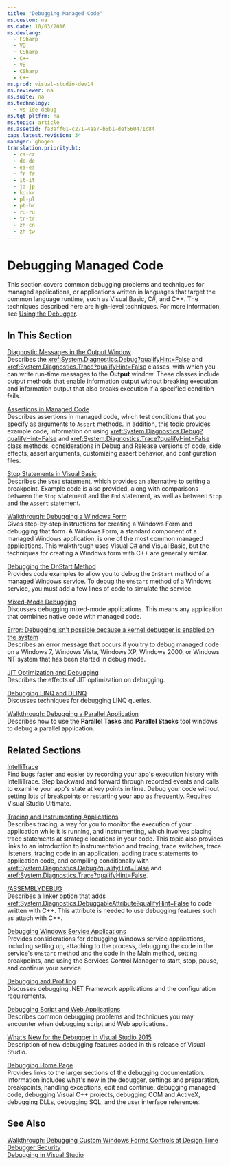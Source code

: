 ```yaml
---
title: "Debugging Managed Code"
ms.custom: na
ms.date: 10/03/2016
ms.devlang: 
  - FSharp
  - VB
  - CSharp
  - C++
  - VB
  - CSharp
  - C++
ms.prod: visual-studio-dev14
ms.reviewer: na
ms.suite: na
ms.technology: 
  - vs-ide-debug
ms.tgt_pltfrm: na
ms.topic: article
ms.assetid: fa3aff01-c271-4aa7-b5b1-def560471c84
caps.latest.revision: 34
manager: ghogen
translation.priority.ht: 
  - cs-cz
  - de-de
  - es-es
  - fr-fr
  - it-it
  - ja-jp
  - ko-kr
  - pl-pl
  - pt-br
  - ru-ru
  - tr-tr
  - zh-cn
  - zh-tw
---
```

# Debugging Managed Code
This section covers common debugging problems and techniques for managed applications, or applications written in languages that target the common language runtime, such as Visual Basic, C#, and C++. The techniques described here are high-level techniques. For more information, see [Using the Debugger](../VS_debugger/Debugger-Basics.md).  
  
## In This Section  
 [Diagnostic Messages in the Output Window](../VS_debugger/Diagnostic-Messages-in-the-Output-Window.md)  
 Describes the <xref:System.Diagnostics.Debug?qualifyHint=False> and <xref:System.Diagnostics.Trace?qualifyHint=False> classes, with which you can write run-time messages to the **Output** window. These classes include output methods that enable information output without breaking execution and information output that also breaks execution if a specified condition fails.  
  
 [Assertions in Managed Code](../VS_debugger/Assertions-in-Managed-Code.md)  
 Describes assertions in managed code, which test conditions that you specify as arguments to `Assert` methods. In addition, this topic provides example code, information on using <xref:System.Diagnostics.Debug?qualifyHint=False> and <xref:System.Diagnostics.Trace?qualifyHint=False> class methods, considerations in Debug and Release versions of code, side effects, assert arguments, customizing assert behavior, and configuration files.  
  
 [Stop Statements in Visual Basic](../VS_debugger/Stop-Statements-in-Visual-Basic.md)  
 Describes the `Stop` statement, which provides an alternative to setting a breakpoint. Example code is also provided, along with comparisons between the `Stop` statement and the `End` statement, as well as between `Stop` and the `Assert` statement.  
  
 [Walkthrough: Debugging a Windows Form](../VS_debugger/Walkthrough--Debugging-a-Windows-Form.md)  
 Gives step-by-step instructions for creating a Windows Form and debugging that form. A Windows Form, a standard component of a managed Windows application, is one of the most common managed applications. This walkthrough uses Visual C# and Visual Basic, but the techniques for creating a Windows form with C++ are generally similar.  
  
 [Debugging the OnStart Method](../VS_debugger/How-to--Debug-the-OnStart-Method.md)  
 Provides code examples to allow you to debug the `OnStart` method of a managed Windows service. To debug the `OnStart` method of a Windows service, you must add a few lines of code to simulate the service.  
  
 [Mixed-Mode Debugging](../VS_debugger/Debugging-Mixed-Mode-Applications.md)  
 Discusses debugging mixed-mode applications. This means any application that combines native code with managed code.  
  
 [Error: Debugging isn't possible because a kernel debugger is enabled on the system](../VS_debugger/Error--Debugging-Isn-t-Possible-Because-a-Kernel-Debugger-is-Enabled-on-the-System.md)  
 Describes an error message that occurs if you try to debug managed code on a Windows 7, Windows Vista, Windows XP, Windows 2000, or Windows NT system that has been started in debug mode.  
  
 [JIT Optimization and Debugging](../VS_debugger/JIT-Optimization-and-Debugging.md)  
 Describes the effects of JIT optimization on debugging.  
  
 [Debugging LINQ and DLINQ](../VS_debugger/Debugging-LINQ.md)  
 Discusses techniques for debugging LINQ queries.  
  
 [Walkthrough: Debugging a Parallel Application](../VS_debugger/Walkthrough--Debugging-a-Parallel-Application.md)  
 Describes how to use the **Parallel Tasks** and **Parallel Stacks** tool windows to debug a parallel application.  
  
## Related Sections  
 [IntelliTrace](../VS_debugger/IntelliTrace.md)  
 Find bugs faster and easier by recording your app's execution history with IntelliTrace. Step backward and forward through recorded events and calls to examine your app's state at key points in time. Debug your code without setting lots of breakpoints or restarting your app as frequently. Requires Visual Studio Ultimate.  
  
 [Tracing and Instrumenting Applications](../Topic/Tracing%20and%20Instrumenting%20Applications.md)  
 Describes tracing, a way for you to monitor the execution of your application while it is running, and instrumenting, which involves placing trace statements at strategic locations in your code. This topic also provides links to an introduction to instrumentation and tracing, trace switches, trace listeners, tracing code in an application, adding trace statements to application code, and compiling conditionally with <xref:System.Diagnostics.Debug?qualifyHint=False> and <xref:System.Diagnostics.Trace?qualifyHint=False>.  
  
 [/ASSEMBLYDEBUG](../Topic/-ASSEMBLYDEBUG%20\(Add%20DebuggableAttribute\).md)  
 Describes a linker option that adds <xref:System.Diagnostics.DebuggableAttribute?qualifyHint=False> to code written with C++. This attribute is needed to use debugging features such as attach with C++.  
  
 [Debugging Windows Service Applications](../Topic/How%20to:%20Debug%20Windows%20Service%20Applications.md)  
 Provides considerations for debugging Windows service applications, including setting up, attaching to the process, debugging the code in the service's `OnStart` method and the code in the Main method, setting breakpoints, and using the Services Control Manager to start, stop, pause, and continue your service.  
  
 [Debugging and Profiling](../Topic/Debugging,%20Tracing,%20and%20Profiling.md)  
 Discusses debugging .NET Framework applications and the configuration requirements.  
  
 [Debugging Script and Web Applications](../VS_debugger/Debugging-Web-Applications-and-Script.md)  
 Describes common debugging problems and techniques you may encounter when debugging script and Web applications.  
  
 [What’s New for the Debugger in Visual Studio 2015](../VS_debugger/What’s-New-for-the-Debugger-in-Visual-Studio-2015.md)  
 Description of new debugging features added in this release of Visual Studio.  
  
 [Debugging Home Page](../VS_debugger/Debugging-in-Visual-Studio.md)  
 Provides links to the larger sections of the debugging documentation. Information includes what's new in the debugger, settings and preparation, breakpoints, handling exceptions, edit and continue, debugging managed code, debugging Visual C++ projects, debugging COM and ActiveX, debugging DLLs, debugging SQL, and the user interface references.  
  
## See Also  
 [Walkthrough: Debugging Custom Windows Forms Controls at Design Time](../Topic/Walkthrough:%20Debugging%20Custom%20Windows%20Forms%20Controls%20at%20Design%20Time.md)   
 [Debugger Security](../VS_debugger/Debugger-Security.md)   
 [Debugging in Visual Studio](../VS_debugger/Debugging-in-Visual-Studio.md)